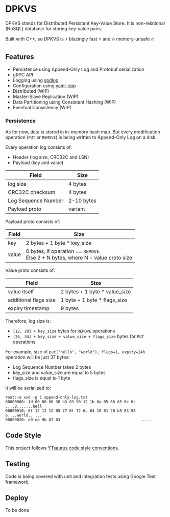 # DPKVS

DPKVS stands for Distributed Persistent Key-Value Store. It is non-relational (NoSQL) database for storing key-value pairs.

Built with C++, so DPKVS is ⚡ blazingly fast ⚡ and 🔥 memory-unsafe 🔥

## Features

* Persistence using Append-Only Log and Protobuf serialization
* gRPC API
* Logging using [spdlog](https://github.com/gabime/spdlog)
* Configuration using [yaml-cpp](https://github.com/jbeder/yaml-cpp)
* Distributed (WIP)
* Master-Slave Replication (WIP)
* Data Partitioning using Consistent Hashing (WIP)
* Eventual Consistency (WIP)

### Persistence

As for now, data is stored in in-memory hash map. But every modification operation (`PUT` or `REMOVE`) is being written to Append-Only Log on a disk.

Every operation log consists of:
* Header (log size, CRC32C and LSN)
* Payload (key and value)

| Field               | Size       |
|---------------------|------------|
| log size            | 4 bytes    |
| CRC32C checksum     | 4 bytes    |
| Log Sequence Number | 2-10 bytes |
| Payload proto       | variant    |

Payload proto consists of:

| Field | Size                                                                                 |
|-------|--------------------------------------------------------------------------------------|
| key   | 2 bytes + 1 byte * key_size                                                          |
| value | 0 bytes, if operation == `REMOVE`. <br/>Else 2 + N bytes, where N - value proto size |

Value proto consists of: 

| Field                        | Size                          |
|------------------------------|-------------------------------|
| value itself                 | 2 bytes + 1 byte * value_size |
| additional flags size        | 1 byte + 1 byte * flags_size  |
| expiry timestamp             | 9 bytes                       |

Therefore, log size is:
* `[12, 20] + key_size` bytes for `REMOVE` operations
* `[26, 34] + key_size + value_size + flags_size` bytes for `PUT` operations

For example, size of `put("hello", "world"), flags=1, expiry=24h` operation will be just 37 bytes:
* Log Sequence Number takes 2 bytes
* key_size and value_size are equal to 5 bytes
* flags_size is equal to 1 byte

It will be serialized to:

```shell
root:~$ xxd -g 1 append-only-log.txt
00000000: 1d 00 00 00 38 b3 83 90 12 1b 0a 05 68 65 6c 6c  ....8.......hell
00000010: 6f 12 12 12 05 77 6f 72 6c 64 18 01 20 b5 83 98  o....world.. ...
00000020: e9 ea 9b 8f 03                                   .....
```

## Code Style

This project follows [YTsaurus code style conventions](https://github.com/ytsaurus/ytsaurus/blob/main/yt/styleguide/cpp.md).

## Testing

Code is being covered with unit and integration tests using Google Test framework.

## Deploy

To be done
